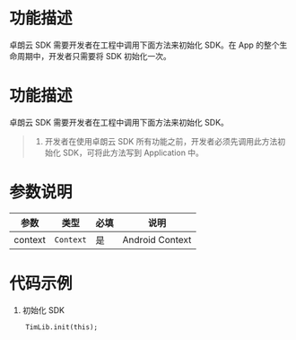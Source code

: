﻿# 功能描述

卓朗云 SDK 需要开发者在工程中调用下面方法来初始化 SDK。在 App 的整个生命周期中，开发者只需要将 SDK 初始化一次。

# 功能描述

卓朗云 SDK 需要开发者在工程中调用下面方法来初始化 SDK。

> 1. 开发者在使用卓朗云 SDK 所有功能之前，开发者必须先调用此方法初始化 SDK，可将此方法写到 Application 中。

# 参数说明

| 参数 | 类型 | 必填 | 说明 |
| - | - | - | - |
| context | `Context` | 是 | Android Context |

# 代码示例

1. 初始化 SDK
```objc
    TimLib.init(this);
```
